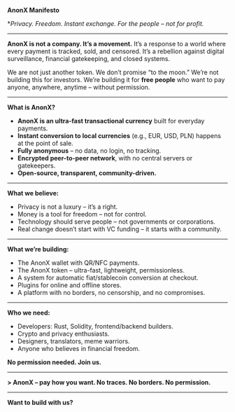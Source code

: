 **AnonX Manifesto**

**Privacy. Freedom. Instant exchange. For the people – not for profit.*

---

**AnonX is not a company. It’s a movement.**
It’s a response to a world where every payment is tracked, sold, and censored.
It’s a rebellion against digital surveillance, financial gatekeeping, and closed systems.

We are not just another token.
We don’t promise “to the moon.”
We’re not building this for investors.
We’re building it for **free people** who want to pay anyone, anywhere, anytime – without permission.

---

**What is AnonX?**

* **AnonX is an ultra-fast transactional currency** built for everyday payments.
* **Instant conversion to local currencies** (e.g., EUR, USD, PLN) happens at the point of sale.
* **Fully anonymous** – no data, no login, no tracking.
* **Encrypted peer-to-peer network**, with no central servers or gatekeepers.
* **Open-source, transparent, community-driven.**

---

**What we believe:**

* Privacy is not a luxury – it’s a right.
* Money is a tool for freedom – not for control.
* Technology should serve people – not governments or corporations.
* Real change doesn’t start with VC funding – it starts with a community.

---

**What we’re building:**

* The AnonX wallet with QR/NFC payments.
* The AnonX token – ultra-fast, lightweight, permissionless.
* A system for automatic fiat/stablecoin conversion at checkout.
* Plugins for online and offline stores.
* A platform with no borders, no censorship, and no compromises.

---

**Who we need:**

* Developers: Rust, Solidity, frontend/backend builders.
* Crypto and privacy enthusiasts.
* Designers, translators, meme warriors.
* Anyone who believes in financial freedom.

**No permission needed. Join us.**

---

**> AnonX – pay how you want. No traces. No borders. No permission.**

---

**Want to build with us?**

